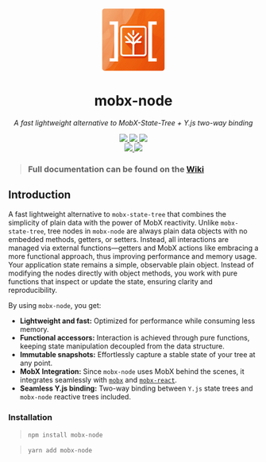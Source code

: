 <p align="center">
  <img src="./logo.png" height="128" />
  <h1 align="center">mobx-node</h1>
</p>
<p align="center">
  <i>A fast lightweight alternative to MobX-State-Tree + Y.js two-way binding</i>
</p>

<p align="center">
  <a aria-label="NPM version" href="https://www.npmjs.com/package/mobx-node">
    <img src="https://img.shields.io/npm/v/mobx-node.svg?style=for-the-badge&logo=npm&labelColor=333" />
  </a>
  <a aria-label="License" href="./LICENSE">
    <img src="https://img.shields.io/npm/l/mobx-node.svg?style=for-the-badge&labelColor=333" />
  </a>
  <a aria-label="Types" href="./packages/lib/tsconfig.json">
    <img src="https://img.shields.io/npm/types/mobx-node.svg?style=for-the-badge&logo=typescript&labelColor=333" />
  </a>
  <br />
  <a aria-label="CI" href="https://github.com/xaviergonz/mobx-node/actions/workflows/main.yml">
    <img src="https://img.shields.io/github/actions/workflow/status/xaviergonz/mobx-node/main.yml?branch=master&label=CI&logo=github&style=for-the-badge&labelColor=333" />
  </a>
  <a aria-label="Codecov" href="https://codecov.io/gh/xaviergonz/mobx-node">
    <img src="https://img.shields.io/codecov/c/github/xaviergonz/mobx-node?token=6MLRFUBK8V&label=codecov&logo=codecov&style=for-the-badge&labelColor=333" />
  </a>
</p>

> ### Full documentation can be found on the [Wiki](https://github.com/xaviergonz/mobx-node/wiki)

## Introduction

A fast lightweight alternative to `mobx-state-tree` that combines the simplicity of plain data with the power of MobX reactivity. Unlike `mobx-state-tree`, tree nodes in `mobx-node` are always plain data objects with no embedded methods, getters, or setters. Instead, all interactions are managed via external functions—getters and MobX actions like embracing a more functional approach, thus improving performance and memory usage. Your application state remains a simple, observable plain object. Instead of modifying the nodes directly with object methods, you work with pure functions that inspect or update the state, ensuring clarity and reproducibility.

By using `mobx-node`, you get:

- **Lightweight and fast:** Optimized for performance while consuming less memory.
- **Functional accessors:** Interaction is achieved through pure functions, keeping state manipulation decoupled from the data structure.
- **Immutable snapshots:** Effortlessly capture a stable state of your tree at any point.
- **MobX Integration:** Since `mobx-node` uses MobX behind the scenes, it integrates seamlessly with [`mobx`](https://mobx.js.org) and [`mobx-react`](https://github.com/mobxjs/mobx-react).
- **Seamless Y.js binding:** Two-way binding between `Y.js` state trees and `mobx-node` reactive trees included.

### Installation

> `npm install mobx-node`

> `yarn add mobx-node`
